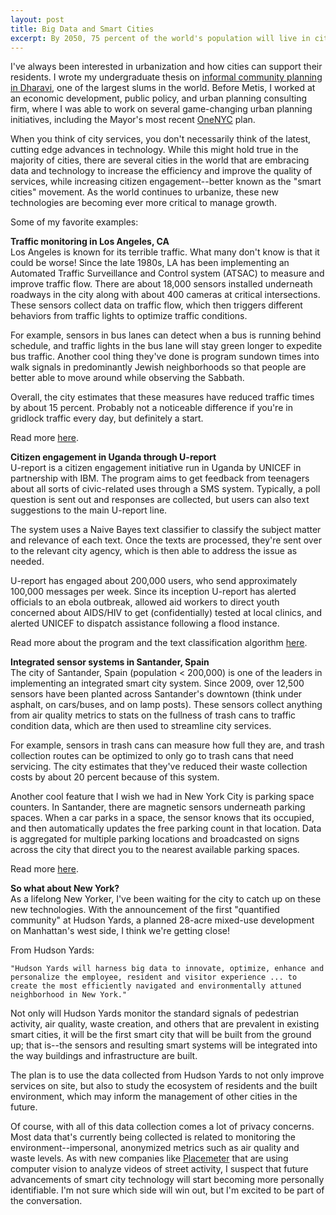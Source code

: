 ```yaml
---
layout: post
title: Big Data and Smart Cities
excerpt: By 2050, 75 percent of the world's population will live in cities. How can data and technology optimize city services and improve quality of life?
---
```


I've always been interested in urbanization and how cities can support their residents. I wrote my undergraduate thesis on [informal community planning in Dharavi](https://drive.google.com/file/d/0B4gJbxu8oVBVMXVYMHM3MkhlSzQ/view), one of the largest slums in the world. Before Metis, I worked at an economic development, public policy, and urban planning consulting firm, where I was able to work on several game-changing urban planning initiatives, including the Mayor's most recent [OneNYC](http://www1.nyc.gov/html/onenyc/index.html) plan.

When you think of city services, you don't necessarily think of the latest, cutting edge advances in technology. While this might hold true in the majority of cities, there are several cities in the world that are embracing data and technology to increase the efficiency and improve the quality of services, while increasing citizen engagement--better known as the "smart cities" movement. As the world continues to urbanize, these new technologies are becoming ever more critical to manage growth.

Some of my favorite examples:

**Traffic monitoring in Los Angeles, CA**  
Los Angeles is known for its terrible traffic. What many don't know is that it could be worse! Since the late 1980s, LA has been implementing an Automated Traffic Surveillance and Control system (ATSAC) to measure and improve traffic flow. There are about 18,000 sensors installed underneath roadways in the city along with about 400 cameras at critical intersections. These sensors collect data on traffic flow, which then triggers different behaviors from traffic lights to optimize traffic conditions.

For example, sensors in bus lanes can detect when a bus is running behind schedule, and traffic lights in the bus lane will stay green longer to expedite bus traffic. Another cool thing they've done is program sundown times into walk signals in predominantly Jewish neighborhoods so that people are better able to move around while observing the Sabbath.

Overall, the city estimates that these measures have reduced traffic times by about 15 percent. Probably not a noticeable difference if you're in gridlock traffic every day, but definitely a start.

Read more [here](http://trafficinfo.lacity.org/about-atsac.php).

**Citizen engagement in Uganda through U-report**  
U-report is a citizen engagement initiative run in Uganda by UNICEF in partnership with IBM. The program aims to get feedback from teenagers about all sorts of civic-related uses through a SMS system. Typically, a poll question is sent out and responses are collected, but users can also text suggestions to the main U-report line.

The system uses a Naive Bayes text classifier to classify the subject matter and relevance of each text. Once the texts are processed, they're sent over to the relevant city agency, which is then able to address the issue as needed.

U-report has engaged about 200,000 users, who send approximately 100,000 messages per week. Since its inception U-report has alerted officials to an ebola outbreak, allowed aid workers to direct youth concerned about AIDS/HIV to get (confidentially) tested at local clinics, and alerted UNICEF to dispatch assistance following a flood instance.

Read more about the program and the text classification algorithm [here](http://prem-melville.com/publications/unicef-kdd2013.pdf).

**Integrated sensor systems in Santander, Spain**  
The city of Santander, Spain (population < 200,000) is one of the leaders in implementing an integrated smart city system. Since 2009, over 12,500 sensors have been planted across Santander's downtown (think under asphalt, on cars/buses, and on lamp posts). These sensors collect anything from air quality metrics to stats on the fullness of trash cans to traffic condition data, which are then used to streamline city services.

For example, sensors in trash cans can measure how full they are, and trash collection routes can be optimized to only go to trash cans that need servicing. The city estimates that they've reduced their waste collection costs by about 20 percent because of this system.

Another cool feature that I wish we had in New York City is parking space counters. In Santander, there are magnetic sensors underneath parking spaces. When a car parks in a space, the sensor knows that its occupied, and then automatically updates the free parking count in that location. Data is aggregated for multiple parking locations and broadcasted on signs across the city that direct you to the nearest available parking spaces.

Read more [here](http://www.governing.com/topics/urban/gov-santander-spain-smart-city.html).

**So what about New York?**  
As a lifelong New Yorker, I've been waiting for the city to catch up on these new technologies. With the announcement of the first "quantified community" at Hudson Yards, a planned 28-acre mixed-use development on Manhattan's west side, I think we're getting close!

From Hudson Yards:

```
"Hudson Yards will harness big data to innovate, optimize, enhance and personalize the employee, resident and visitor experience ... to create the most efficiently navigated and environmentally attuned neighborhood in New York."
```

Not only will Hudson Yards monitor the standard signals of pedestrian activity, air quality, waste creation, and others that are prevalent in existing smart cities, it will be the first smart city that will be built from the ground up; that is--the sensors and resulting smart systems will be integrated into the way buildings and infrastructure are built.

The plan is to use the data collected from Hudson Yards to not only improve services on site, but also to study the ecosystem of residents and the built environment, which may inform the management of other cities in the future.

Of course, with all of this data collection comes a lot of privacy concerns. Most data that's currently being collected is related to monitoring the environment--impersonal, anonymized metrics such as air quality and waste levels. As with new companies like [Placemeter](http://placemeter.com) that are using computer vision to analyze videos of street activity, I suspect that future advancements of smart city technology will start becoming more personally identifiable. I'm not sure which side will win out, but I'm excited to be part of the conversation.

